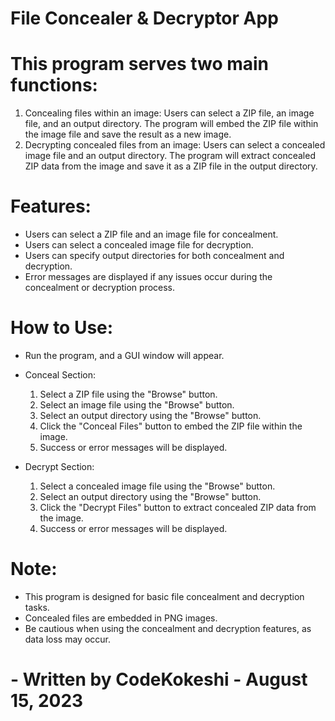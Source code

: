 # File Concealer & Decryptor App

# This program serves two main functions:
1. Concealing files within an image: Users can select a ZIP file, an image file, and an output directory.
   The program will embed the ZIP file within the image file and save the result as a new image.
2. Decrypting concealed files from an image: Users can select a concealed image file and an output directory.
   The program will extract concealed ZIP data from the image and save it as a ZIP file in the output directory.

# Features:
- Users can select a ZIP file and an image file for concealment.
- Users can select a concealed image file for decryption.
- Users can specify output directories for both concealment and decryption.
- Error messages are displayed if any issues occur during the concealment or decryption process.

# How to Use:
- Run the program, and a GUI window will appear.

- Conceal Section:
  1. Select a ZIP file using the "Browse" button.
  2. Select an image file using the "Browse" button.
  3. Select an output directory using the "Browse" button.
  4. Click the "Conceal Files" button to embed the ZIP file within the image.
  5. Success or error messages will be displayed.

- Decrypt Section:
  1. Select a concealed image file using the "Browse" button.
  2. Select an output directory using the "Browse" button.
  3. Click the "Decrypt Files" button to extract concealed ZIP data from the image.
  4. Success or error messages will be displayed.

# Note:
- This program is designed for basic file concealment and decryption tasks.
- Concealed files are embedded in PNG images.
- Be cautious when using the concealment and decryption features, as data loss may occur.

# - Written by CodeKokeshi - August 15, 2023
